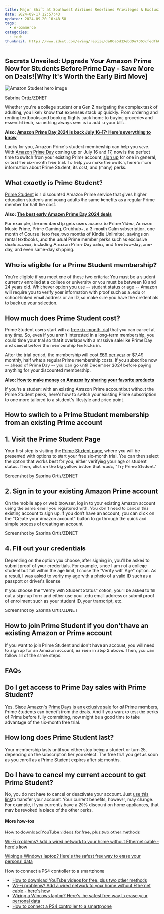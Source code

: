 ```yaml
---
title: Major Shift at Southwest Airlines Redefines Privileges & Exclusivity - Unveiled by ZDNet
date: 2024-09-17 12:57:43
updated: 2024-09-20 10:48:58
tags:
  - e-commerce
categories:
  - tech
thumbnail: https://www.zdnet.com/a/img/resize/da86a5d13ebd9a7363cfedfb828eead5e610a038/2022/02/01/3673f71a-fa66-43a3-808b-7b8596b8b40f/screen-shot-2022-02-01-at-3-43-45-pm.png?width=278&height=156&fit=crop&format=pjpg&auto=webp
---
```


## Secrets Unveiled: Upgrade Your Amazon Prime Now for Students Before Prime Day - Save More on Deals![Why It's Worth the Early Bird Move]

![Amazon Student hero image](https://www.zdnet.com/a/img/resize/c3753e058ecfd80c1726bd841b557e083fc9b7bf/2024/06/28/a6ccc59d-7cbf-4157-8f55-237bcda8f79f/img-5105.jpg?auto=webp&width=1280)

Sabrina Ortiz/ZDNET

Whether you're a college student or a Gen Z navigating the complex task of adulting, you likely know that expenses stack up quickly. From ordering and renting textbooks and booking flights back home to buying groceries and essential tech, something always seems to add to your bills. 

**Also: [Amazon Prime Day 2024 is back July 16-17: Here's everything to know](https://www.zdnet.com/article/amazon-prime-day-2024-everything-you-need-to-know/)**

Lucky for you, Amazon Prime's student membership can help you save. With [Amazon Prime Day](https://www.zdnet.com/article/amazon-prime-day-2024-everything-you-need-to-know/) coming up on July 16 and 17, now is the perfect time to switch from your existing Prime account, [sign up](https://buy.geni.us/Proxy.ashx?TSID=368250&GR%5FURL=https%3A%2F%2Fwww.amazon.com%2Famazonprime%3Fie%3DUTF8%26%2AVersion%2A%3D1%26%2Aentries%2A%3D0%26planOptimizationId%3DWLPStudentMonthlyEligiblePlans%26primeCampaignId%3DstudentWlpPrimeRedir%26tag%3Dzd-buy-button-20%26ascsubtag%3D%5F%5FCOM%5FCLICK%5FID%5F%5F%7C3990756c-b593-4d0c-b6d4-b9d6808211c6%7Cdtp&dtb=1) for one in general, or test the six-month free trial. To help you make the switch, here's more information about Prime Student, its cost, and (many) perks. 

## What exactly is Prime Student? 

[Prime Student](https://buy.geni.us/Proxy.ashx?TSID=368250&GR%5FURL=https%3A%2F%2Fwww.amazon.com%2Famazonprime%3Fie%3DUTF8%26planOptimizationId%3DWLPStudentMonthlyEligiblePlans%26primeCampaignId%3DstudentWlpPrimeRedir%26ref%5F%3Dsm%5Fmkt%5Fpaper%26hvadid%3D410029237840%26hvpos%3D%26hvnetw%3Dg%26hvrand%3D17688476521010283399%26hvpone%3D%26hvptwo%3D%26hvqmt%3De%26hvdev%3Dc%26hvdvcmdl%3D%26hvlocint%3D%26hvlocphy%3D1022762%26hvtargid%3Dkwd-40174110923%26ref%3Dpd%5Fsl%5F7cy0nd6cg9%5Fe%26hydadcr%3D8893%5F11541712%26tag%3Dzd-buy-button-20%26ascsubtag%3D%5F%5FCOM%5FCLICK%5FID%5F%5F%7C3990756c-b593-4d0c-b6d4-b9d6808211c6%7Cdtp&dtb=1) is a discounted Amazon Prime service that gives higher education students and young adults the same benefits as a regular Prime member for half the cost. 

**Also: [The best early Amazon Prime Day 2024 deals](https://www.zdnet.com/article/best-early-amazon-prime-day-2024-deals/)**

For example, the membership gets users access to Prime Video, Amazon Music Prime, Prime Gaming, Grubhub+, a 3-month Calm subscription, one month of Course Hero free, two months of Kindle Unlimited, savings on rental textbooks, and the usual Prime member perks such as exclusive deals access, including Amazon Prime Day sales, and free two-day, one-day, and even same-day shipping. 

## Who is eligible for a Prime Student membership? 

You're eligible if you meet one of these two criteria: You must be a student currently enrolled at a college or university or you must be between 18 and 24 years old. Whichever option you use -- student status or age -- Amazon will require you to verify your information with proof such as a .edu or school-linked email address or an ID, so make sure you have the credentials to back up your selection.

## How much does Prime Student cost?

Prime Student users start with a [free six-month trial](https://buy.geni.us/Proxy.ashx?TSID=368250&GR%5FURL=https%3A%2F%2Fwww.amazon.com%2FAmazon-Student%2Fb%3Fie%3DUTF8%26node%3D668781011%26tag%3Dzd-buy-button-20%26ascsubtag%3D%5F%5FCOM%5FCLICK%5FID%5F%5F%7C3990756c-b593-4d0c-b6d4-b9d6808211c6%7Cdtp&dtb=1) that you can cancel at any time. So, even if you aren't interested in a long-term membership, you could time your trial so that it overlaps with a massive sale like Prime Day and cancel before the membership fee kicks in.

After the trial period, the membership will cost [$69 per year](https://buy.geni.us/Proxy.ashx?TSID=368250&GR%5FURL=https%3A%2F%2Fwww.amazon.com%2FAmazon-Student%2Fb%3Fie%3DUTF8%26node%3D668781011%26tag%3Dzd-buy-button-20%26ascsubtag%3D%5F%5FCOM%5FCLICK%5FID%5F%5F%7C3990756c-b593-4d0c-b6d4-b9d6808211c6%7Cdtp&dtb=1) or $7.49 monthly, half what a regular Prime membership costs. If you subscribe now -- ahead of Prime Day -- you can go until December 2024 before paying anything for your discounted membership.

**Also:** [**How to make money on Amazon by sharing your favorite products**](https://www.zdnet.com/article/how-to-make-money-on-amazon-by-sharing-your-favorite-products/)

If you're a student with an existing Amazon Prime account but without the Prime Student perks, here's how to switch your existing Prime subscription to one more tailored to a student's lifestyle and price point. 

## How to switch to a Prime Student membership from an existing Prime account 

## 1\. Visit the Prime Student Page

Your first step is visiting the [Prime Student page](https://buy.geni.us/Proxy.ashx?TSID=368250&GR%5FURL=https%3A%2F%2Fwww.amazon.com%2Famazonprime%3FprimeCampaignId%3DstudentWlpPrimeRedir%26tag%3Dzd-buy-button-20%26ascsubtag%3D%5F%5FCOM%5FCLICK%5FID%5F%5F%7C3990756c-b593-4d0c-b6d4-b9d6808211c6%7Cdtp&dtb=1), where you will be presented with options to start your free six-month trial. You can then select the option that works best for you, either verifying your age or student status. Then, click on the big yellow button that reads, "Try Prime Student." 

Screenshot by Sabrina Ortiz/ZDNET

## 2\. Sign in to your existing Amazon Prime account

On the mobile app or web browser, log in to your existing Amazon account using the same email you registered with. You don't need to cancel this existing account to sign up. If you don't have an account, you can click on the "Create your Amazon account" button to go through the quick and simple process of creating an account.

Screenshot by Sabrina Ortiz/ZDNET

## 4\. Fill out your credentials

Depending on the option you choose, after signing in, you'll be asked to submit proof of your credentials. For example, since I am not a college student but fall within the age limit, I chose the "Verify with Age" option. As a result, I was asked to verify my age with a photo of a valid ID such as a passport or driver's license. 

If you choose the "Verify with Student Status" option, you'll be asked to fill out a sign-up form and either use your .edu email address or submit proof of enrollment such as your student ID, your transcript, etc. 

Screenshot by Sabrina Ortiz/ZDNET

## How to join Prime Student if you don't have an existing Amazon or Prime account  

If you want to join Prime Student and don't have an account, you will need to sign up for an Amazon account, as seen in step 2 above. Then, you can follow all of the same steps. 

## FAQs  

## Do I get access to Prime Day sales with Prime Student? 

Yes. Since [Amazon's Prime Days is an exclusive sale](https://www.zdnet.com/article/amazon-prime-day-2024-everything-you-need-to-know-june-27/) for _all_ Prime members, Prime Students can benefit from the deals. And if you want to test the perks of Prime before fully committing, now might be a good time to take advantage of the six-month free trial. 

## How long does Prime Student last? 

Your membership lasts until you either stop being a student or turn 25, depending on the subscription tier you select. The free trial you get as soon as you enroll as a Prime Student expires after six months. 

## Do I have to cancel my current account to get Prime Student? 

No, you do not have to cancel or deactivate your account. Just [use this link](https://buy.geni.us/Proxy.ashx?TSID=368250&GR%5FURL=https%3A%2F%2Fwww.amazon.com%2Famazonprime%3FprimeCampaignId%3DstudentWlpPrimeRedir%26tag%3Dzd-buy-button-20%26ascsubtag%3D%5F%5FCOM%5FCLICK%5FID%5F%5F%7C3990756c-b593-4d0c-b6d4-b9d6808211c6%7Cdtp&dtb=1)to transfer your account. Your current benefits, however, may change. For example, if you currently have a 20% discount on home appliances, that may be revoked in place of the other perks. 

#### More how-tos

[How to download YouTube videos for free, plus two other methods](https://www.zdnet.com/article/how-to-download-youtube-videos-for-free-plus-two-other-methods/ "How to download YouTube videos for free, plus two other methods")

[Wi-Fi problems? Add a wired network to your home without Ethernet cable - here's how](https://www.zdnet.com/article/wi-fi-problems-how-to-add-a-wired-network-to-your-home-without-ethernet-cable/ "Wi-Fi problems? Add a wired network to your home without Ethernet cable - here's how")

[Wiping a Windows laptop? Here's the safest free way to erase your personal data](https://www.zdnet.com/article/wiping-a-windows-laptop-heres-the-safest-free-way-to-erase-your-personal-data/ "Wiping a Windows laptop? Here's the safest free way to erase your personal data")

[How to connect a PS4 controller to a smartphone](https://www.zdnet.com/article/how-to-connect-a-ps4-controller-to-a-smartphone/ "How to connect a PS4 controller to a smartphone")

* [How to download YouTube videos for free, plus two other methods](https://www.zdnet.com/article/how-to-download-youtube-videos-for-free-plus-two-other-methods/ "How to download YouTube videos for free, plus two other methods")
* [Wi-Fi problems? Add a wired network to your home without Ethernet cable - here's how](https://www.zdnet.com/article/wi-fi-problems-how-to-add-a-wired-network-to-your-home-without-ethernet-cable/ "Wi-Fi problems? Add a wired network to your home without Ethernet cable - here's how")
* [Wiping a Windows laptop? Here's the safest free way to erase your personal data](https://www.zdnet.com/article/wiping-a-windows-laptop-heres-the-safest-free-way-to-erase-your-personal-data/ "Wiping a Windows laptop? Here's the safest free way to erase your personal data")
* [How to connect a PS4 controller to a smartphone](https://www.zdnet.com/article/how-to-connect-a-ps4-controller-to-a-smartphone/ "How to connect a PS4 controller to a smartphone")

<ins class="adsbygoogle"
     style="display:block"
     data-ad-format="autorelaxed"
     data-ad-client="ca-pub-7571918770474297"
     data-ad-slot="1223367746"></ins>



<ins class="adsbygoogle"
     style="display:block"
     data-ad-client="ca-pub-7571918770474297"
     data-ad-slot="8358498916"
     data-ad-format="auto"
     data-full-width-responsive="true"></ins>
